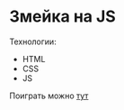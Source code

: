 # Змейка на JS

Технологии:
- HTML
- CSS
- JS

Поиграть можно [тут](https://thrashches.github.io/snake_js/)